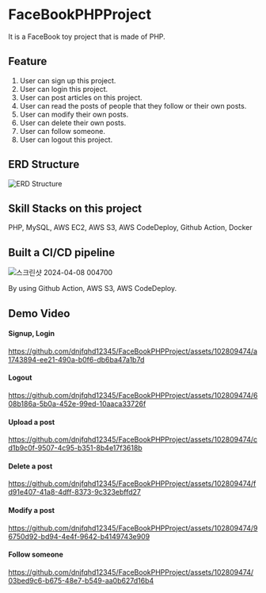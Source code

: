 # FaceBookPHPProject
It is a FaceBook toy project that is made of PHP.

## Feature

1. User can sign up this project.
2. User can login this project.
3. User can post articles on this project.
4. User can read the posts of people that they follow or their own posts.
5. User can modify their own posts.
6. User can delete their own posts.
7. User can follow someone.
8. User can logout this project.

## ERD Structure

![ERD Structure](https://github.com/dnjfqhd12345/FaceBookPHPProject/assets/102809474/637be11b-f12c-4874-bb69-ccb7bd0e9a11)

## Skill Stacks on this project

PHP, MySQL, AWS EC2, AWS S3, AWS CodeDeploy, Github Action, Docker

## Built a CI/CD pipeline

![스크린샷 2024-04-08 004700](https://github.com/dnjfqhd12345/FaceBookPHPProject/assets/102809474/df220787-ab7e-442e-9b0a-0a097761b547)

By using Github Action, AWS S3, AWS CodeDeploy.

## Demo Video

#### Signup, Login

https://github.com/dnjfqhd12345/FaceBookPHPProject/assets/102809474/a1743894-ee21-490a-b0f6-db6ba47a1b7d

#### Logout

https://github.com/dnjfqhd12345/FaceBookPHPProject/assets/102809474/608b186a-5b0a-452e-99ed-10aaca33726f

#### Upload a post

https://github.com/dnjfqhd12345/FaceBookPHPProject/assets/102809474/cd1b9c0f-9507-4c95-b351-8b4e17f3618b

#### Delete a post

https://github.com/dnjfqhd12345/FaceBookPHPProject/assets/102809474/fd91e407-41a8-4dff-8373-9c323ebffd27

#### Modify a post

https://github.com/dnjfqhd12345/FaceBookPHPProject/assets/102809474/96750d92-bd94-4e4f-9642-b4149743e909

#### Follow someone


https://github.com/dnjfqhd12345/FaceBookPHPProject/assets/102809474/03bed9c6-b675-48e7-b549-aa0b627d16b4


